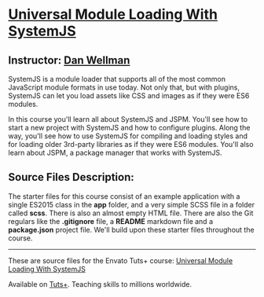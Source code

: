 # [Universal Module Loading With SystemJS][published url]
## Instructor: [Dan Wellman][instructor url]


SystemJS is a module loader that supports all of the most common JavaScript module formats in use today. Not only that, but with plugins, SystemJS can let you load assets like CSS and images as if they were ES6 modules.

In this course you'll learn all about SystemJS and JSPM. You'll see how to start a new project with SystemJS and how to configure plugins. Along the way, you'll see how to use SystemJS for compiling and loading styles and for loading older 3rd-party libraries as if they were ES6 modules. You'll also learn about JSPM, a package manager that works with SystemJS.

## Source Files Description:

The starter files for this course consist of an example application with a single ES2015 class in the **app** folder, and a very simple SCSS file in a folder called **scss**. There is also an almost empty HTML file. There are also the Git regulars like the **.gitignore** file, a **README** markdown file and a **package.json** project file. We'll build upon these starter files throughout the course. 

------

These are source files for the Envato Tuts+ course: [Universal Module Loading With SystemJS][published url]

Available on [Tuts+](https://tutsplus.com). Teaching skills to millions worldwide.

[published url]: https://code.tutsplus.com/courses/universal-module-loading-with-systemjs
[instructor url]: https://tutsplus.com/authors/dan-wellman
